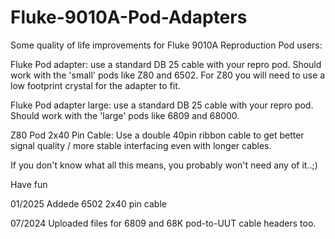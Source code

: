 # Fluke-9010A-Pod-Adapters

Some quality of life improvements for Fluke 9010A Reproduction Pod users:

Fluke Pod adapter: use a standard DB 25 cable with your repro pod. Should work with the 'small' pods like Z80 and 6502. For Z80 you will need to use a low footprint crystal for the adapter to fit.

Fluke Pod adapter large: use a standard DB 25 cable with your repro pod. Should work with the 'large' pods like 6809 and 68000.

Z80 Pod 2x40 Pin Cable: Use a double 40pin ribbon cable to get better signal quality / more stable interfacing even with longer cables.

If you don't know what all this means, you probably won't need any of it..;)

Have fun

01/2025
Addede 6502 2x40 pin cable

07/2024
Uploaded files for 6809 and 68K pod-to-UUT cable headers too.

